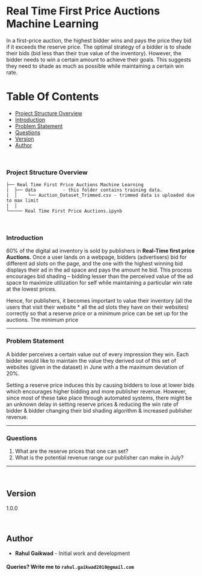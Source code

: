 # Real Time First Price Auctions Machine Learning

In a first-price auction, the highest bidder wins and pays the price they bid if it exceeds the reserve price. The optimal strategy of a bidder is to shade their bids (bid less than their true value of the inventory). However, the bidder needs to win a certain amount to achieve their goals. This suggests they need to shade as much as possible while maintaining a certain win rate.

# Table Of Contents
-  [Project Structure Overview](#project-structure-overview)
-  [Introduction](#introduction)
-  [Problem Statement](#problem-statement)
-  [Questions](#questions)
-  [Version](#version)
-  [Author](#author)

<br/>

### Project Structure Overview
```
├── Real Time First Price Auctions Machine Learning
|  ├── data          - this folder contains training data.
|  │    └── Auction_Dataset_Trimmed.csv - trimmed data is uploaded due to max limit
|  │
└───── Real Time First Price Auctions.ipynb
```

<br/>

### Introduction

60% of the digital ad inventory is sold by publishers in **Real-Time first price Auctions.** Once a user lands on a webpage, bidders (advertisers) bid for different ad slots on the page, and the one with the highest winning bid displays their ad in the ad space and pays the amount he bid. This process encourages bid shading – bidding lesser than the perceived value of the ad space to maximize utilization for self while maintaining a particular win rate at the lowest prices. 

Hence, for publishers, it becomes important to value their inventory (all the users that visit their website * all the ad slots they have on their websites) correctly so that a reserve price or a minimum price can be set up for the auctions. The minimum price

<hr/>

### Problem Statement

A bidder perceives a certain value out of every impression they win. Each bidder would like to maintain the value they derived out of this set of websites (given in the dataset) in June with a the maximum deviation of 20%. 

Setting a reserve price induces this by causing bidders to lose at lower bids which encourages higher bidding and more publisher revenue. However, since most of these take place through automated systems, there might be an unknown delay in setting reserve prices & reducing the win rate of bidder & bidder changing their bid shading algorithm & increased publisher revenue.

<hr/>

### Questions
1. What are the reserve prices that one can set? 
2. What is the potential revenue range our publisher can make in July?

<hr/>
<br/>

## Version

1.0.0 

<br/>

## Author

* **Rahul Gaikwad** - Initial work and development

#### Queries? Write me to `rahul.gaikwad2010@gmail.com`

<br/>

